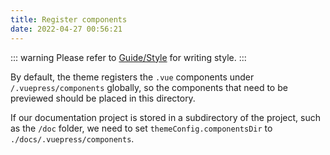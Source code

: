```yaml
---
title: Register components
date: 2022-04-27 00:56:21
---
```


::: warning
Please refer to [Guide/Style](/en/docs/guide/style) for writing style.
:::

By default, the theme registers the `.vue` components under `/.vuepress/components` globally, so the components that need to be previewed should be placed in this directory.

If our documentation project is stored in a subdirectory of the project, such as the `/doc` folder, we need to set `themeConfig.componentsDir` to `./docs/.vuepress/components`.
